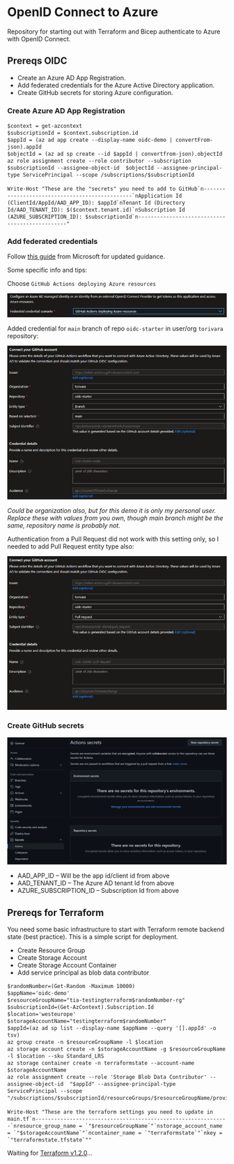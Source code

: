 # OpenID Connect to Azure

Repository for starting out with Terraform and Bicep authenticate to Azure with OpenID Connect.

## Prereqs OIDC

- Create an Azure AD App Registration.
- Add federated credentials for the Azure Active Directory application.
- Create GitHub secrets for storing Azure configuration.

### Create Azure AD App Registration

```pwsh
$context = get-azcontext
$subscriptionId = $context.subscription.id
$appId = (az ad app create --display-name oidc-demo | convertFrom-json).appId
$objectId = (az ad sp create --id $appId | convertfrom-json).objectId
az role assignment create --role contributor --subscription $subscriptionId --assignee-object-id  $objectId --assignee-principal-type ServicePrincipal --scope /subscriptions/$subscriptionId

Write-Host "These are the "secrets" you need to add to GitHub`n-----------------------------------------------`nApplication Id (ClientId/AppId/AAD_APP_ID): $appId`nTenant Id (Directory Id/AAD_TENANT_ID): $($context.tenant.id)`nSubscription Id (AZURE_SUBSCRIPTION_ID): $subscriptionId`n-----------------------------------------------"
```

### Add federated credentials

Follow [this guide](https://docs.microsoft.com/en-us/azure/developer/github/connect-from-azure?tabs=azure-portal%2Cwindows#add-federated-credentials) from Microsoft for updated guidance.

Some specific info and tips:

Choose `GitHub Actions deploying Azure resources`

![](.img/2022-05-15-20-39-46.png)

Added credential for `main` branch of repo `oidc-starter` in user/org `torivara` repository:

![](.img/2022-05-15-20-42-02.png)

*Could be organization also, but for this demo it is only my personal user.*
*Replace these with values from you own, though main branch might be the same, repository name is probably not.*

Authentication from a Pull Request did not work with this setting only, so I needed to add Pull Request entity type also:

![](.img/2022-05-15-20-42-28.png)

### Create GitHub secrets

![](.img/2022-05-13-13-44-54.png)

- AAD_APP_ID – Will be the app id/client id from above
- AAD_TENANT_ID – The Azure AD tenant Id from above
- AZURE_SUBSCRIPTION_ID – Subscription Id from above

## Prereqs for Terraform

You need some basic infrastructure to start with Terraform remote backend state (best practice). This is a simple script for deployment.

- Create Resource Group
- Create Storage Account
- Create Storage Account Container
- Add service principal as blob data contributor

```pwsh
$randomNumber=(Get-Random -Maximum 10000)
$appName='oidc-demo'
$resourceGroupName="tia-testingterraform$randomNumber-rg"
$subscriptionId=(Get-AzContext).Subscription.Id
$location='westeurope'
$storageAccountName="testingterraform$randomNumber"
$appId=(az ad sp list --display-name $appName --query '[].appId' -o tsv)
az group create -n $resourceGroupName -l $location
az storage account create -n $storageAccountName -g $resourceGroupName -l $location --sku Standard_LRS
az storage container create -n terraformstate --account-name $storageAccountName
az role assignment create --role 'Storage Blob Data Contributor' --assignee-object-id  "$appId" --assignee-principal-type ServicePrincipal --scope "/subscriptions/$subscriptionId/resourceGroups/$resourceGroupName/providers/Microsoft.Storage/storageAccounts/$storageAccountName"

Write-Host "These are the terraform settings you need to update in main.tf`n--------------------------------------------------------------`nresource_group_name = `"$resourceGroupName`"`nstorage_account_name = `"$storageAccountName`"`ncontainer_name = `"terraformstate`"`nkey = `"terraformstate.tfstate`""
```

Waiting for [Terraform v1.2.0](https://github.com/hashicorp/terraform-provider-azurerm/pull/16555)...
